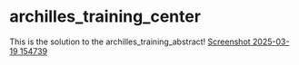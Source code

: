 # archilles_training_center
This is the solution to the archilles_training_abstract!
[Screenshot 2025-03-19 154739](https://github.com/user-attachments/assets/2d091216-3d49-4a73-b451-6718f5185d6f)
